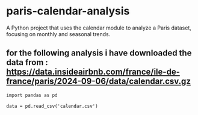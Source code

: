 # paris-calendar-analysis
A Python project that uses the calendar module to analyze a Paris dataset, focusing on monthly and seasonal trends.
## for the following analysis i have downloaded the data from : https://data.insideairbnb.com/france/ile-de-france/paris/2024-09-06/data/calendar.csv.gz

``` diff
import pandas as pd

data = pd.read_csv('calendar.csv')
```
